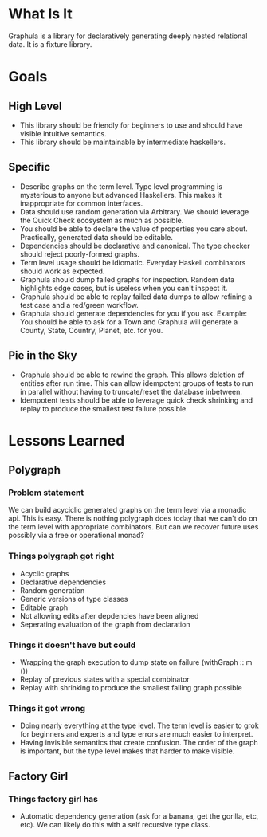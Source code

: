 # What Is It
Graphula is a library for declaratively generating deeply nested relational data. It is a fixture library.

# Goals
## High Level
* This library should be friendly for beginners to use and should have visible intuitive semantics.
* This library should be maintainable by intermediate haskellers.

## Specific
* Describe graphs on the term level. Type level programming is mysterious to anyone but advanced Haskellers. This makes it inappropriate for common interfaces.
* Data should use random generation via Arbitrary. We should leverage the Quick Check ecosystem as much as possible.
* You should be able to declare the value of properties you care about. Practically, generated data should be editable.
* Dependencies should be declarative and canonical. The type checker should reject poorly-formed graphs.
* Term level usage should be idiomatic. Everyday Haskell combinators should work as expected.
* Graphula should dump failed graphs for inspection. Random data highlights edge cases, but is useless when you can't inspect it.
* Graphula should be able to replay failed data dumps to allow refining a test case and a red/green workflow.
* Graphula should generate dependencies for you if you ask. Example: You should be able to ask for a Town and Graphula will generate a County, State, Country, Planet, etc. for you.


## Pie in the Sky
* Graphula should be able to rewind the graph. This allows deletion of entities after run time. This can allow idempotent groups of tests to run in parallel without having to truncate/reset the database inbetween.
* Idempotent tests should be able to leverage quick check shrinking and replay to produce the smallest test failure possible.

# Lessons Learned

## Polygraph
### Problem statement
We can build acyciclic generated graphs on the term level via a monadic api. This is easy. There is nothing polygraph does today that we can't do on the term level with appropriate combinators. But can we recover future uses possibly via a free or operational monad?

### Things polygraph got right
* Acyclic graphs
* Declarative dependencies
* Random generation
* Generic versions of type classes
* Editable graph
* Not allowing edits after depdencies have been aligned
* Seperating evaluation of the graph from declaration

### Things it doesn't have but could
* Wrapping the graph execution to dump state on failure (withGraph :: m ())
* Replay of previous states with a special combinator
* Replay with shrinking to produce the smallest failing graph possible

### Things it got wrong
* Doing nearly everything at the type level. The term level is easier to grok for beginners and experts and type errors are much easier to interpret.
* Having invisible semantics that create confusion. The order of the graph is important, but the type level makes that harder to make visible.

## Factory Girl
### Things factory girl has
* Automatic dependency generation (ask for a banana, get the gorilla, etc, etc). We can likely do this with a self recursive type class.

